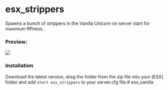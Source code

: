 # esx_strippers
Spawns a bunch of strippers in the Vanilla Unicorn on server start for maximum RPness.

### Preview:

![](https://i.gyazo.com/32b5510961be24360f41e9ba151841c3.jpg)

### Installation

Download the latest version, drag the folder from the zip file into your [ESX] folder and add `start esx_strippers` to your server.cfg file.# esx_vanilla
